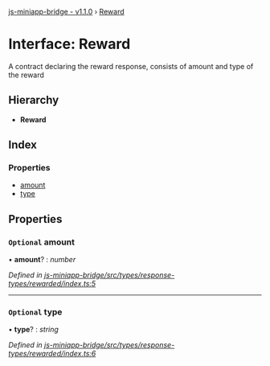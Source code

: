 [js-miniapp-bridge - v1.1.0](../README.md) › [Reward](reward.md)

# Interface: Reward

A contract declaring the reward response, consists of amount and type of the reward

## Hierarchy

* **Reward**

## Index

### Properties

* [amount](reward.md#optional-amount)
* [type](reward.md#optional-type)

## Properties

### `Optional` amount

• **amount**? : *number*

*Defined in [js-miniapp-bridge/src/types/response-types/rewarded/index.ts:5](https://github.com/rakutentech/js-miniapp/blob/05cfcd6/js-miniapp-bridge/src/types/response-types/rewarded/index.ts#L5)*

___

### `Optional` type

• **type**? : *string*

*Defined in [js-miniapp-bridge/src/types/response-types/rewarded/index.ts:6](https://github.com/rakutentech/js-miniapp/blob/05cfcd6/js-miniapp-bridge/src/types/response-types/rewarded/index.ts#L6)*
